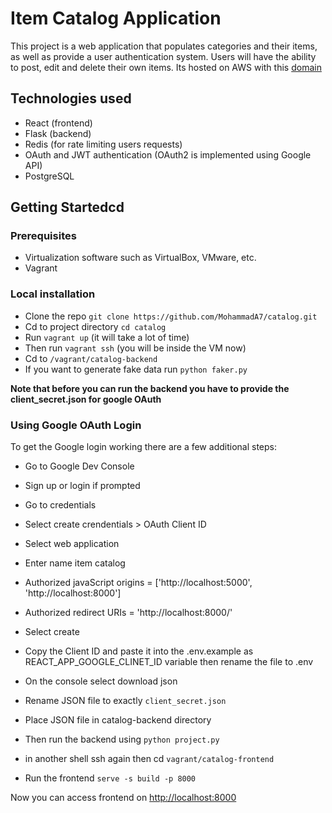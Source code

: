 # Item Catalog Application

This project is a web application that populates categories and their items, as well as provide a user authentication system. Users will have the ability to post, edit and delete their own items.
Its hosted on AWS with this [domain](http://18.184.86.204.xip.io)

## Technologies used

* React (frontend)
* Flask (backend)
* Redis (for rate limiting users requests)
* OAuth and JWT authentication (OAuth2 is implemented using Google API)
* PostgreSQL

## Getting Startedcd

### Prerequisites

* Virtualization software such as VirtualBox, VMware, etc.
* Vagrant

### Local installation

* Clone the repo `git clone https://github.com/MohammadA7/catalog.git`
* Cd to project directory `cd catalog`
* Run `vagrant up` (it will take a lot of time)
* Then run `vagrant ssh` (you will be inside the VM now)
* Cd to `/vagrant/catalog-backend`
* If you want to generate fake data run `python faker.py`

**Note that before you can run the backend you have to provide the client_secret.json for google OAuth**

### Using Google OAuth Login

To get the Google login working there are a few additional steps:

* Go to Google Dev Console
* Sign up or login if prompted
* Go to credentials
* Select create crendentials > OAuth Client ID
* Select web application
* Enter name item catalog
* Authorized javaScript origins = ['http://localhost:5000', 'http://localhost:8000']
* Authorized redirect URIs = 'http://localhost:8000/'
* Select create
* Copy the Client ID and paste it into the .env.example as REACT_APP_GOOGLE_CLINET_ID variable then rename the file to .env
* On the console select download json
* Rename JSON file to exactly `client_secret.json`
* Place JSON file in catalog-backend directory

* Then run the backend using `python project.py`
* in another shell ssh again then cd `vagrant/catalog-frontend`
* Run the frontend `serve -s build -p 8000`

Now you can access frontend on <http://localhost:8000>
